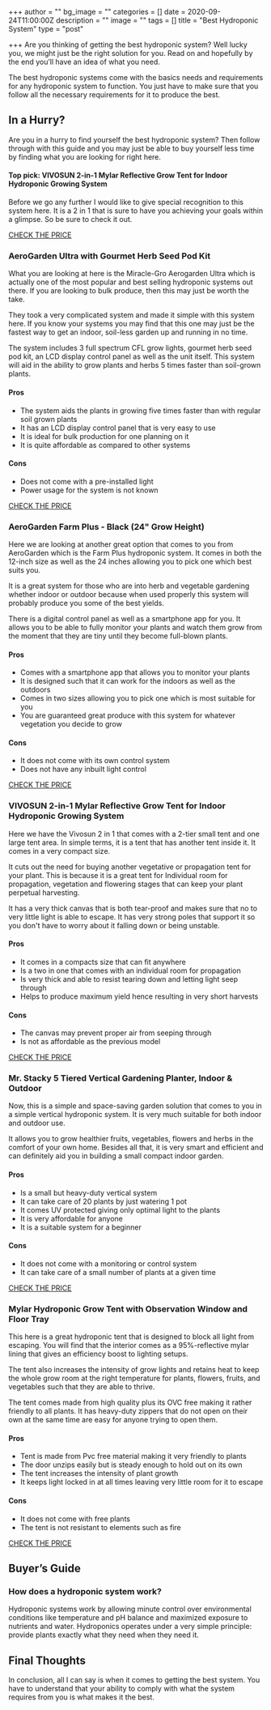 +++
author = ""
bg_image = ""
categories = []
date = 2020-09-24T11:00:00Z
description = ""
image = ""
tags = []
title = "Best Hydroponic System"
type = "post"

+++
Are you thinking of getting the best hydroponic system? Well lucky you, we might just be the right solution for you. Read on and hopefully by the end you’ll have an idea of what you need.

The best hydroponic systems come with the basics needs and requirements for any hydroponic system to function. You just have to make sure that you follow all the necessary requirements for it to produce the best.

## In a Hurry?

Are you in a hurry to find yourself the best hydroponic system? Then follow through with this guide and you may just be able to buy yourself less time by finding what you are looking for right here.

#### Top pick: VIVOSUN 2-in-1 Mylar Reflective Grow Tent for Indoor Hydroponic Growing System

Before we go any further I would like to give special recognition to this system here. It is a 2 in 1 that is sure to have you achieving your goals within a glimpse. So be sure to check it out.

[CHECK THE PRICE](https://www.amazon.com/VIVOSUN-Reflective-Indoor-Hydroponic-Growing/dp/B07QTKB8X7?ref_=)

### AeroGarden Ultra with Gourmet Herb Seed Pod Kit

What you are looking at here is the Miracle-Gro Aerogarden Ultra which is actually one of the most popular and best selling hydroponic systems out there. If you are looking to bulk produce, then this may just be worth the take.

They took a very complicated system and made it simple with this system here. If you know your systems you may find that this one may just be the fastest way to get an indoor, soil-less garden up and running in no time.

The system includes 3 full spectrum CFL grow lights, gourmet herb seed pod kit, an LCD display control panel as well as the unit itself. This system will aid in the ability to grow plants and herbs 5 times faster than soil-grown plants.

#### Pros

* The system aids the plants in growing five times faster than with regular soil grown plants
* It has an LCD display control panel that is very easy to use
* It is ideal for bulk production for one planning on it
* It is quite affordable as compared to other systems

#### Cons

* Does not come with a pre-installed light
* Power usage for the system is not known

[CHECK THE PRICE](https://www.amazon.com/AeroGarden-Ultra-Gourmet-Herb-Seed/dp/B00FHXNG6U)

### AeroGarden Farm Plus - Black (24" Grow Height)

Here we are looking at another great option that comes to you from AeroGarden which is the Farm Plus hydroponic system. It comes in both the 12-inch size as well as the 24 inches allowing you to pick one which best suits you.

It is a great system for those who are into herb and vegetable gardening whether indoor or outdoor because when used properly this system will probably produce you some of the best yields.

There is a digital control panel as well as a smartphone app for you. It allows you to be able to fully monitor your plants and watch them grow from the moment that they are tiny until they become full-blown plants.

#### Pros

* Comes with a smartphone app that allows you to monitor your plants
* It is designed such that it can work for the indoors as well as the outdoors
* Comes in two sizes allowing you to pick one which is most suitable for you
* You are guaranteed great produce with this system for whatever vegetation you decide to grow

#### Cons

* It does not come with its own control system
* Does not have any inbuilt light control

[CHECK THE PRICE](https://www.amazon.com/AeroGarden-Farm-Plus-Black-Height/dp/B073W7TNH6)

### VIVOSUN 2-in-1 Mylar Reflective Grow Tent for Indoor Hydroponic Growing System

Here we have the Vivosun 2 in 1 that comes with a 2-tier small tent and one large tent area. In simple terms, it is a tent that has another tent inside it. It comes in a very compact size.

It cuts out the need for buying another vegetative or propagation tent for your plant. This is because it is a great tent for Individual room for propagation, vegetation and flowering stages that can keep your plant perpetual harvesting.

It has a very thick canvas that is both tear-proof and makes sure that no to very little light is able to escape. It has very strong poles that support it so you don't have to worry about it falling down or being unstable.

#### Pros

* It comes in a compacts size that can fit anywhere
* Is a two in one that comes with an individual room for propagation
* Is very thick and able to resist tearing down and letting light seep through
* Helps to produce maximum yield hence resulting in very short harvests

#### Cons

* The canvas may prevent proper air from seeping through
* Is not as affordable as the previous model

[CHECK THE PRICE](https://www.amazon.com/VIVOSUN-Reflective-Indoor-Hydroponic-Growing/dp/B07QTKB8X7?ref_=)

### Mr. Stacky 5 Tiered Vertical Gardening Planter, Indoor & Outdoor

Now, this is a simple and space-saving garden solution that comes to you in a simple vertical hydroponic system. It is very much suitable for both indoor and outdoor use.

It allows you to grow healthier fruits, vegetables, flowers and herbs in the comfort of your own home. Besides all that, it is very smart and efficient and can definitely aid you in building a small compact indoor garden.

#### Pros

* Is a small but heavy-duty vertical system
* It can take care of 20 plants by just watering 1 pot
* It comes UV protected giving only optimal light to the plants
* It is very affordable for anyone
* It is a suitable system for a beginner

#### Cons

* It does not come with a monitoring or control system
* It can take care of a small number of plants at a given time

[CHECK THE PRICE](https://www.amazon.com/Mr-Stacky-Vertical-Gardening-Planter/dp/B00AMPUM9M/ref=)

### Mylar Hydroponic Grow Tent with Observation Window and Floor Tray

This here is a great hydroponic tent that is designed to block all light from escaping. You will find that the interior comes as a 95%-reflective mylar lining that gives an efficiency boost to lighting setups.

The tent also increases the intensity of grow lights and retains heat to keep the whole grow room at the right temperature for plants, flowers, fruits, and vegetables such that they are able to thrive.

The tent comes made from high quality plus its OVC free making it rather friendly to all plants. It has heavy-duty zippers that do not open on their own at the same time are easy for anyone trying to open them.

#### Pros

* Tent is made from Pvc free material making it very friendly to plants
* The door unzips easily but is steady enough to hold out on its own
* The tent increases the intensity of plant growth
* It keeps light locked in at all times leaving very little room for it to escape

#### Cons

* It does not come with free plants
* The tent is not resistant to elements such as fire

[CHECK THE PRICE](https://www.amazon.com/Hydroponic-Obeservation-Window-Indoor-Growing/dp/B075D13LNP?ref_=)

## Buyer’s Guide

### How does a hydroponic system work?

Hydroponic systems work by allowing minute control over environmental conditions like temperature and pH balance and maximized exposure to nutrients and water. Hydroponics operates under a very simple principle: provide plants exactly what they need when they need it.

## Final Thoughts

In conclusion, all I can say is when it comes to getting the best system. You have to understand that your ability to comply with what the system requires from you is what makes it the best.